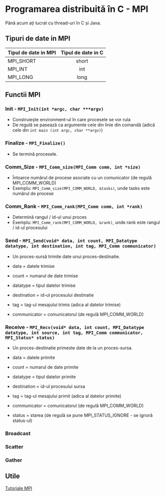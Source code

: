 # Programarea distribuită în C - MPI
Până acum ați lucrat cu thread-uri în  C și Java.
## Tipuri de date in MPI
| Tipul de date in MPI | Tipul de date in C |
| -------------------- |:------------------:|
| MPI_SHORT            | short              |
| MPI_INT              | int                |
| MPI_LONG             | long               |
## Functii MPI
### Init - `MPI_Init(int *argc, char ***argv)`
- Construiește environment-ul în care procesele se vor rula
- De regulă se pasează ca argumente cele din linie din comandă (adică cele din `int main (int argc, char **argv)`)
### Finalize - `MPI_Finalize()`
- Se termină procesele.
### Comm_Size - `MPI_Comm_size(MPI_Comm comm, int *size)`
- Întoarce numărul de procese asociate cu un comunicator (de regulă MPI_COMM_WORLD)
- Exemplu: `MPI_Comm_size(MPI_COMM_WORLD, &tasks)`, unde tasks este numărul de procese
### Comm_Rank - `MPI_Comm_rank(MPI_Comm comm, int *rank)`
- Determină rangul / id-ul unui proces
- Exemplu: `MPI_Comm_rank(MPI_COMM_WORLD, &rank)`, unde rank este rangul / id-ul procesului
### Send - `MPI_Send(void* data, int count, MPI_Datatype datatype, int destination, int tag, MPI_Comm communicator)`
- Un proces-sursă trimite date unui proces-destinatie.

- data = datele trimise
- count = numarul de date trimise
- datatype = tipul datelor trimise
- destination = id-ul procesului destinatie
- tag = tag-ul mesajului trimis (adica al datelor trimise)
- communicator = comunicatorul (de regulă MPI_COMM_WORLD)
### Receive - `MPI_Recv(void* data, int count, MPI_Datatype datatype, int source, int tag, MPI_Comm communicator, MPI_Status* status)`
- Un proces-destinatie primeste date de la un proces-sursa.

- data = datele primite
- count = numarul de date primite
- datatype = tipul datelor primite
- destination = id-ul procesului sursa
- tag = tag-ul mesajului primit (adica al datelor primite)
- communicator = comunicatorul (de regulă MPI_COMM_WORLD)
- status = starea (de regulă se pune MPI_STATUS_IGNORE - se ignoră status-ul)
### Broadcast
### Scatter
### Gather

## Utile
[Tutoriale MPI](https://mpitutorial.com/tutorials/)
